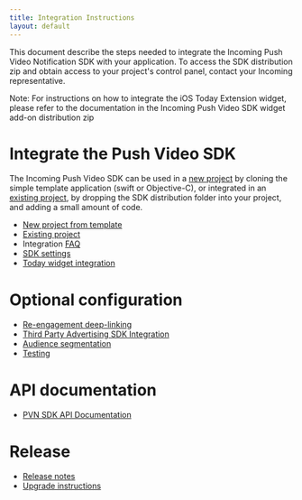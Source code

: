 ```yaml
---
title: Integration Instructions
layout: default 
---
```



This document describe the steps needed to integrate the Incoming Push Video Notification SDK 
with your application. To access the SDK distribution zip and obtain access to your 
project's control panel, contact your Incoming representative.

Note: For instructions on how to integrate the iOS Today Extension widget, please refer 
to the documentation in the Incoming Push Video SDK widget add-on distribution zip


# Integrate the Push Video SDK #

The Incoming Push Video SDK can be used in a [new project](./new-project.html) by cloning the 
simple template application (swift or Objective-C), or integrated in an [existing project](./existing-project.html),
by dropping the SDK distribution folder into your project, and adding a small amount of code.

 * [New project from template](./new-project.html)
 * [Existing project](./existing-project.html)
 * Integration [FAQ](./faq.html)
 * [SDK settings](./sdk-settings.html)
 * [Today widget integration](./widget-integration.html)

# Optional configuration #
 
 * [Re-engagement deep-linking](./deep-linking.html)
 * [Third Party Advertising SDK Integration](./advertising.html)
 * [Audience segmentation](./targeting.html)
 * [Testing](./testing.html)
 
# API documentation #
 * [PVN SDK API Documentation](./apidoc/html/index.html)

# Release #
 * [Release notes](./release-notes.html)
 * [Upgrade instructions](./upgrade-instructions.html)

 
 